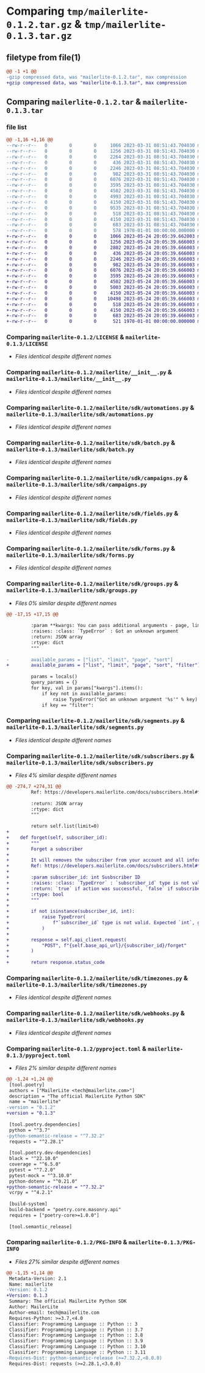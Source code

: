 # Comparing `tmp/mailerlite-0.1.2.tar.gz` & `tmp/mailerlite-0.1.3.tar.gz`

## filetype from file(1)

```diff
@@ -1 +1 @@
-gzip compressed data, was "mailerlite-0.1.2.tar", max compression
+gzip compressed data, was "mailerlite-0.1.3.tar", max compression
```

## Comparing `mailerlite-0.1.2.tar` & `mailerlite-0.1.3.tar`

### file list

```diff
@@ -1,16 +1,16 @@
--rw-r--r--   0        0        0     1066 2023-03-31 08:51:43.704030 mailerlite-0.1.2/LICENSE
--rw-r--r--   0        0        0     1256 2023-03-31 08:51:43.704030 mailerlite-0.1.2/mailerlite/__init__.py
--rw-r--r--   0        0        0     2264 2023-03-31 08:51:43.704030 mailerlite-0.1.2/mailerlite/api_client.py
--rw-r--r--   0        0        0      436 2023-03-31 08:51:43.704030 mailerlite-0.1.2/mailerlite/sdk/__init__.py
--rw-r--r--   0        0        0     2246 2023-03-31 08:51:43.704030 mailerlite-0.1.2/mailerlite/sdk/automations.py
--rw-r--r--   0        0        0      982 2023-03-31 08:51:43.704030 mailerlite-0.1.2/mailerlite/sdk/batch.py
--rw-r--r--   0        0        0     6076 2023-03-31 08:51:43.704030 mailerlite-0.1.2/mailerlite/sdk/campaigns.py
--rw-r--r--   0        0        0     3595 2023-03-31 08:51:43.704030 mailerlite-0.1.2/mailerlite/sdk/fields.py
--rw-r--r--   0        0        0     4502 2023-03-31 08:51:43.704030 mailerlite-0.1.2/mailerlite/sdk/forms.py
--rw-r--r--   0        0        0     4993 2023-03-31 08:51:43.704030 mailerlite-0.1.2/mailerlite/sdk/groups.py
--rw-r--r--   0        0        0     4150 2023-03-31 08:51:43.704030 mailerlite-0.1.2/mailerlite/sdk/segments.py
--rw-r--r--   0        0        0     9535 2023-03-31 08:51:43.704030 mailerlite-0.1.2/mailerlite/sdk/subscribers.py
--rw-r--r--   0        0        0      518 2023-03-31 08:51:43.704030 mailerlite-0.1.2/mailerlite/sdk/timezones.py
--rw-r--r--   0        0        0     4150 2023-03-31 08:51:43.704030 mailerlite-0.1.2/mailerlite/sdk/webhooks.py
--rw-r--r--   0        0        0      683 2023-03-31 08:51:43.704030 mailerlite-0.1.2/pyproject.toml
--rw-r--r--   0        0        0      578 1970-01-01 00:00:00.000000 mailerlite-0.1.2/PKG-INFO
+-rw-r--r--   0        0        0     1066 2023-05-24 20:05:39.662003 mailerlite-0.1.3/LICENSE
+-rw-r--r--   0        0        0     1256 2023-05-24 20:05:39.666003 mailerlite-0.1.3/mailerlite/__init__.py
+-rw-r--r--   0        0        0     2802 2023-05-24 20:05:39.666003 mailerlite-0.1.3/mailerlite/api_client.py
+-rw-r--r--   0        0        0      436 2023-05-24 20:05:39.666003 mailerlite-0.1.3/mailerlite/sdk/__init__.py
+-rw-r--r--   0        0        0     2246 2023-05-24 20:05:39.666003 mailerlite-0.1.3/mailerlite/sdk/automations.py
+-rw-r--r--   0        0        0      982 2023-05-24 20:05:39.666003 mailerlite-0.1.3/mailerlite/sdk/batch.py
+-rw-r--r--   0        0        0     6076 2023-05-24 20:05:39.666003 mailerlite-0.1.3/mailerlite/sdk/campaigns.py
+-rw-r--r--   0        0        0     3595 2023-05-24 20:05:39.666003 mailerlite-0.1.3/mailerlite/sdk/fields.py
+-rw-r--r--   0        0        0     4502 2023-05-24 20:05:39.666003 mailerlite-0.1.3/mailerlite/sdk/forms.py
+-rw-r--r--   0        0        0     5003 2023-05-24 20:05:39.666003 mailerlite-0.1.3/mailerlite/sdk/groups.py
+-rw-r--r--   0        0        0     4150 2023-05-24 20:05:39.666003 mailerlite-0.1.3/mailerlite/sdk/segments.py
+-rw-r--r--   0        0        0    10498 2023-05-24 20:05:39.666003 mailerlite-0.1.3/mailerlite/sdk/subscribers.py
+-rw-r--r--   0        0        0      518 2023-05-24 20:05:39.666003 mailerlite-0.1.3/mailerlite/sdk/timezones.py
+-rw-r--r--   0        0        0     4150 2023-05-24 20:05:39.666003 mailerlite-0.1.3/mailerlite/sdk/webhooks.py
+-rw-r--r--   0        0        0      683 2023-05-24 20:05:39.666003 mailerlite-0.1.3/pyproject.toml
+-rw-r--r--   0        0        0      521 1970-01-01 00:00:00.000000 mailerlite-0.1.3/PKG-INFO
```

### Comparing `mailerlite-0.1.2/LICENSE` & `mailerlite-0.1.3/LICENSE`

 * *Files identical despite different names*

### Comparing `mailerlite-0.1.2/mailerlite/__init__.py` & `mailerlite-0.1.3/mailerlite/__init__.py`

 * *Files identical despite different names*

### Comparing `mailerlite-0.1.2/mailerlite/sdk/automations.py` & `mailerlite-0.1.3/mailerlite/sdk/automations.py`

 * *Files identical despite different names*

### Comparing `mailerlite-0.1.2/mailerlite/sdk/batch.py` & `mailerlite-0.1.3/mailerlite/sdk/batch.py`

 * *Files identical despite different names*

### Comparing `mailerlite-0.1.2/mailerlite/sdk/campaigns.py` & `mailerlite-0.1.3/mailerlite/sdk/campaigns.py`

 * *Files identical despite different names*

### Comparing `mailerlite-0.1.2/mailerlite/sdk/fields.py` & `mailerlite-0.1.3/mailerlite/sdk/fields.py`

 * *Files identical despite different names*

### Comparing `mailerlite-0.1.2/mailerlite/sdk/forms.py` & `mailerlite-0.1.3/mailerlite/sdk/forms.py`

 * *Files identical despite different names*

### Comparing `mailerlite-0.1.2/mailerlite/sdk/groups.py` & `mailerlite-0.1.3/mailerlite/sdk/groups.py`

 * *Files 0% similar despite different names*

```diff
@@ -17,15 +17,15 @@
 
         :param **kwargs: You can pass additional arguments - page, limit, sort or to filter by name
         :raises: :class: `TypeError` : Got an unknown argument
         :return: JSON array
         :rtype: dict
         """
 
-        available_params = ["list", "limit", "page", "sort"]
+        available_params = ["list", "limit", "page", "sort", "filter"]
 
         params = locals()
         query_params = {}
         for key, val in params["kwargs"].items():
             if key not in available_params:
                 raise TypeError("Got an unknown argument '%s'" % key)
             if key == "filter":
```

### Comparing `mailerlite-0.1.2/mailerlite/sdk/segments.py` & `mailerlite-0.1.3/mailerlite/sdk/segments.py`

 * *Files identical despite different names*

### Comparing `mailerlite-0.1.2/mailerlite/sdk/subscribers.py` & `mailerlite-0.1.3/mailerlite/sdk/subscribers.py`

 * *Files 4% similar despite different names*

```diff
@@ -274,7 +274,31 @@
         Ref: https://developers.mailerlite.com/docs/subscribers.html#fetch-total-subscribers-count
 
         :return: JSON array
         :rtype: dict
         """
 
         return self.list(limit=0)
+
+    def forget(self, subscriber_id):
+        """
+        Forget a subscriber
+
+        It will removes the subscriber from your account and all information will be completely deleted in 30 days. This feature is GDPR compliant.If you want to forget a subscriber, send this POST request.
+        Ref: https://developers.mailerlite.com/docs/subscribers.html#forget-a-subscriber
+
+        :param subscriber_id: int Susbscriber ID
+        :raises: :class: `TypeError` : `subscriber_id` type is not valid
+        :return: `true` if action was successful, `false` if subscriber was not found
+        :rtype: bool
+        """
+
+        if not isinstance(subscriber_id, int):
+            raise TypeError(
+                f"`subscriber_id` type is not valid. Expected `int`, got {type(subscriber_id)}."
+            )
+
+        response = self.api_client.request(
+            "POST", f"{self.base_api_url}/{subscriber_id}/forget"
+        )
+
+        return response.status_code
```

### Comparing `mailerlite-0.1.2/mailerlite/sdk/timezones.py` & `mailerlite-0.1.3/mailerlite/sdk/timezones.py`

 * *Files identical despite different names*

### Comparing `mailerlite-0.1.2/mailerlite/sdk/webhooks.py` & `mailerlite-0.1.3/mailerlite/sdk/webhooks.py`

 * *Files identical despite different names*

### Comparing `mailerlite-0.1.2/pyproject.toml` & `mailerlite-0.1.3/pyproject.toml`

 * *Files 2% similar despite different names*

```diff
@@ -1,24 +1,24 @@
 [tool.poetry]
 authors = ["MailerLite <tech@mailerlite.com>"]
 description = "The official MailerLite Python SDK"
 name = "mailerlite"
-version = "0.1.2"
+version = "0.1.3"
 
 [tool.poetry.dependencies]
 python = "^3.7"
-python-semantic-release = "^7.32.2"
 requests = "^2.28.1"
 
 [tool.poetry.dev-dependencies]
 black = "^22.10.0"
 coverage = "^6.5.0"
 pytest = "^7.2.0"
 pytest-mock = "^3.10.0"
 python-dotenv = "^0.21.0"
+python-semantic-release = "^7.32.2"
 vcrpy = "^4.2.1"
 
 [build-system]
 build-backend = "poetry.core.masonry.api"
 requires = ["poetry-core>=1.0.0"]
 
 [tool.semantic_release]
```

### Comparing `mailerlite-0.1.2/PKG-INFO` & `mailerlite-0.1.3/PKG-INFO`

 * *Files 27% similar despite different names*

```diff
@@ -1,15 +1,14 @@
 Metadata-Version: 2.1
 Name: mailerlite
-Version: 0.1.2
+Version: 0.1.3
 Summary: The official MailerLite Python SDK
 Author: MailerLite
 Author-email: tech@mailerlite.com
 Requires-Python: >=3.7,<4.0
 Classifier: Programming Language :: Python :: 3
 Classifier: Programming Language :: Python :: 3.7
 Classifier: Programming Language :: Python :: 3.8
 Classifier: Programming Language :: Python :: 3.9
 Classifier: Programming Language :: Python :: 3.10
 Classifier: Programming Language :: Python :: 3.11
-Requires-Dist: python-semantic-release (>=7.32.2,<8.0.0)
 Requires-Dist: requests (>=2.28.1,<3.0.0)
```

